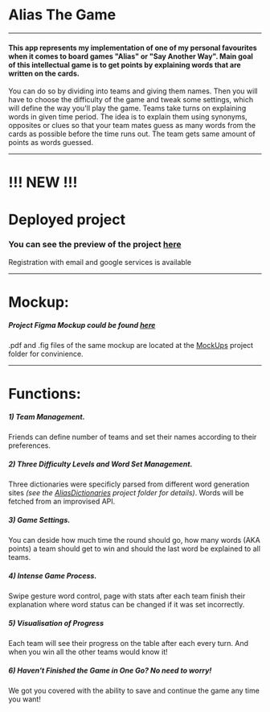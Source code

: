# Alias The Game

---

#### This app represents my implementation of one of my personal favourites when it comes to board games "Alias" or "Say Another Way". Main goal of this intellectual game is to get points by explaining words that are written on the cards.

You can do so by dividing into teams and giving them names. Then you will have to choose the difficulty of the game and tweak some settings, which will define the way you'll play the game. Teams take turns on explaining words in given time period. The idea is to explain them using synonyms, opposites or clues so that your team mates guess as many words from the cards as possible before the time runs out. The team gets same amount of points as words guessed.

---

# !!! NEW !!!

# Deployed project

### You can see the preview of the project [here](https://alias-the-game-32311--preview-5qit1kh3.web.app)

Registration with email and google services is available

---

# Mockup:

##### Project Figma Mockup could be found [here](https://www.figma.com/file/94oRfuGIiwPMmXnj0GnKri/Alias-The-Game?node-id=0%3A1)

.pdf and .fig files of the same mockup are located at the [MockUps](https://github.com/KirillJab/ITandDDP/tree/Lab2/AliasTheGame/MockUps) project folder for convinience.

---

# Functions:

##### 1) Team Management.

Friends can define number of teams and set their names according to their preferences.

##### 2) Three Difficulty Levels and Word Set Management.

Three dictionaries were specificly parsed from different word generation sites _(see the [AliasDictionaries](https://github.com/KirillJab/ITandDDP/tree/Lab2/AliasTheGame/AliasDictionaries) project folder for details)_. Words will be fetched from an improvised API.

##### 3) Game Settings.

You can deside how much time the round should go, how many words (AKA points) a team should get to win and should the last word be explained to all teams.

##### 4) Intense Game Process.

Swipe gesture word control, page with stats after each team finish their explanation where word status can be changed if it was set incorrectly.

##### 5) Visualisation of Progress

Each team will see their progress on the table after each every turn. And when you win all the other teams would know it!

##### 6) Haven't Finished the Game in One Go? No need to worry!

We got you covered with the ability to save and continue the game any time you want!
